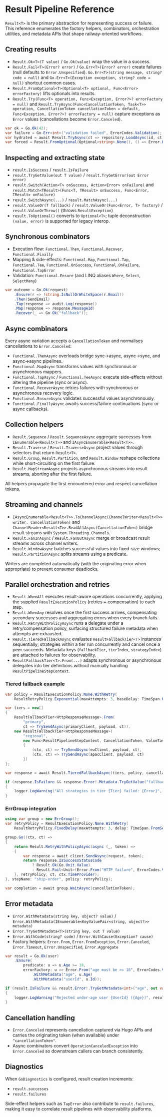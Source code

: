# Result Pipeline Reference

`Result<T>` is the primary abstraction for representing success or failure. This reference enumerates the factory helpers, combinators, orchestration utilities, and metadata APIs that shape railway-oriented workflows.

## Creating results

- `Result.Ok<T>(T value)` / `Go.Ok(value)` wrap the value in a success.
- `Result.Fail<T>(Error? error)` / `Go.Err<T>(Error? error)` create failures (null defaults to `Error.Unspecified`). `Go.Err<T>(string message, string? code = null)` and `Go.Err<T>(Exception exception, string? code = null)` shortcut common cases.
- `Result.FromOptional<T>(Optional<T> optional, Func<Error> errorFactory)` lifts optionals into results.
- `Result.Try(Func<T> operation, Func<Exception, Error?>? errorFactory = null)` and `Result.TryAsync(Func<CancellationToken, Task<T>> operation, CancellationToken cancellationToken = default, Func<Exception, Error?>? errorFactory = null)` capture exceptions as `Error` values (cancellations become `Error.Canceled`).

```csharp
var ok = Go.Ok(42);
var failure = Go.Err<int>("validation failed", ErrorCodes.Validation);
var hydrated = await Result.TryAsync(ct => repository.LoadAsync(id, ct), ct);
var forced = Result.FromOptional(Optional<string>.None(), () => Error.From("missing", ErrorCodes.Validation));
```

## Inspecting and extracting state

- `result.IsSuccess` / `result.IsFailure`
- `result.TryGetValue(out T value)` / `result.TryGetError(out Error error)`
- `result.Switch(Action<T> onSuccess, Action<Error> onFailure)` and `result.Match<TResult>(Func<T, TResult> onSuccess, Func<Error, TResult> onFailure)`
- `result.SwitchAsync(...)` / `result.MatchAsync(...)`
- `result.ValueOr(T fallback)` / `result.ValueOr(Func<Error, T> factory)` / `result.ValueOrThrow()` (throws `ResultException`)
- `result.ToOptional()` converts to `Optional<T>`; tuple deconstruction `(value, error)` is supported for legacy interop.

## Synchronous combinators

- Execution flow: `Functional.Then`, `Functional.Recover`, `Functional.Finally`
- Mapping & side-effects: `Functional.Map`, `Functional.Tap`, `Functional.Tee`, `Functional.OnSuccess`, `Functional.OnFailure`, `Functional.TapError`
- Validation: `Functional.Ensure` (and LINQ aliases `Where`, `Select`, `SelectMany`)

```csharp
var outcome = Go.Ok(request)
    .Ensure(r => !string.IsNullOrWhiteSpace(r.Email))
    .Then(SendEmail)
    .Tap(response => audit.Log(response))
    .Map(response => response.MessageId)
    .Recover(_ => Go.Ok("fallback"));
```

## Async combinators

Every async variation accepts a `CancellationToken` and normalises cancellations to `Error.Canceled`:

- `Functional.ThenAsync` overloads bridge sync→async, async→sync, and async→async pipelines.
- `Functional.MapAsync` transforms values with synchronous or asynchronous mappers.
- `Functional.TapAsync` / `Functional.TeeAsync` execute side-effects without altering the pipeline (sync or async).
- `Functional.RecoverAsync` retries failures with synchronous or asynchronous recovery logic.
- `Functional.EnsureAsync` validates successful values asynchronously.
- `Functional.FinallyAsync` awaits success/failure continuations (sync or async callbacks).

## Collection helpers

- `Result.Sequence` / `Result.SequenceAsync` aggregate successes from `IEnumerable<Result<T>>` and `IAsyncEnumerable<Result<T>>`.
- `Result.Traverse` / `Result.TraverseAsync` project values through selectors that return `Result<T>`.
- `Result.Group`, `Result.Partition`, and `Result.Window` reshape collections while short-circuiting on the first failure.
- `Result.MapStreamAsync` projects asynchronous streams into result streams, aborting after the first failure.

All helpers propagate the first encountered error and respect cancellation tokens.

## Streaming and channels

- `IAsyncEnumerable<Result<T>>.ToChannelAsync(ChannelWriter<Result<T>> writer, CancellationToken)` and `ChannelReader<Result<T>>.ReadAllAsync(CancellationToken)` bridge result streams with `System.Threading.Channels`.
- `Result.FanInAsync` / `Result.FanOutAsync` merge or broadcast result streams across channel writers.
- `Result.WindowAsync` batches successful values into fixed-size windows; `Result.PartitionAsync` splits streams using a predicate.

Writers are completed automatically (with the originating error when appropriate) to prevent consumer deadlocks.

## Parallel orchestration and retries

- `Result.WhenAll` executes result-aware operations concurrently, applying the supplied `ResultExecutionPolicy` (retries + compensation) to each step.
- `Result.WhenAny` resolves once the first success arrives, compensating secondary successes and aggregating errors when every branch fails.
- `Result.RetryWithPolicyAsync` runs a delegate under a retry/compensation policy, surfacing structured failure metadata when attempts are exhausted.
- `Result.TieredFallbackAsync` evaluates `ResultFallbackTier<T>` instances sequentially; strategies within a tier run concurrently and cancel once a peer succeeds. Metadata keys (`fallbackTier`, `tierIndex`, `strategyIndex`) are attached to failures for observability.
- `ResultFallbackTier<T>.From(...)` adapts synchronous or asynchronous delegates into tier definitions without manually handling `ResultPipelineStepContext`.

### Tiered fallback example

```csharp
var policy = ResultExecutionPolicy.None.WithRetry(
    ResultRetryPolicy.Exponential(maxAttempts: 3, baseDelay: TimeSpan.FromMilliseconds(200)));

var tiers = new[]
{
    ResultFallbackTier<HttpResponseMessage>.From(
        "primary",
        ct => TrySendAsync(primaryClient, payload, ct)),
    new ResultFallbackTier<HttpResponseMessage>(
        "regional",
        new Func<ResultPipelineStepContext, CancellationToken, ValueTask<Result<HttpResponseMessage>>>[]
        {
            (ctx, ct) => TrySendAsync(euClient, payload, ct),
            (ctx, ct) => TrySendAsync(apacClient, payload, ct)
        })
};

var response = await Result.TieredFallbackAsync(tiers, policy, cancellationToken);

if (response.IsFailure && response.Error!.Metadata.TryGetValue("fallbackTier", out var tier))
{
    logger.LogWarning("All strategies in tier {Tier} failed: {Error}", tier, response.Error);
}
```

### ErrGroup integration

```csharp
using var group = new ErrGroup();
var retryPolicy = ResultExecutionPolicy.None.WithRetry(
    ResultRetryPolicy.FixedDelay(maxAttempts: 3, delay: TimeSpan.FromSeconds(1)));

group.Go((ctx, ct) =>
{
    return Result.RetryWithPolicyAsync(async (_, token) =>
    {
        var response = await client.SendAsync(request, token);
        return response.IsSuccessStatusCode
            ? Result.Ok(Go.Unit.Value)
            : Result.Fail<Unit>(Error.From("HTTP failure", ErrorCodes.Validation));
    }, retryPolicy, ct, ctx.TimeProvider);
}, stepName: "ship-order", policy: retryPolicy);

var completion = await group.WaitAsync(cancellationToken);
```

## Error metadata

- `Error.WithMetadata(string key, object? value)` / `Error.WithMetadata(IEnumerable<KeyValuePair<string, object?>> metadata)`
- `Error.TryGetMetadata<T>(string key, out T value)`
- `Error.WithCode(string? code)` / `Error.WithCause(Exception? cause)`
- Factory helpers: `Error.From`, `Error.FromException`, `Error.Canceled`, `Error.Timeout`, `Error.Unspecified`, `Error.Aggregate`

```csharp
var result = Go.Ok(user)
    .Ensure(
        predicate: u => u.Age >= 18,
        errorFactory: u => Error.From("age must be >= 18", ErrorCodes.Validation)
            .WithMetadata("age", u.Age)
            .WithMetadata("userId", u.Id));

if (result.IsFailure && result.Error!.TryGetMetadata<int>("age", out var age))
{
    logger.LogWarning("Rejected under-age user {UserId} ({Age})", result.Error.Metadata["userId"], age);
}
```

## Cancellation handling

- `Error.Canceled` represents cancellation captured via Hugo APIs and carries the originating token (when available) under `"cancellationToken"`.
- Async combinators convert `OperationCanceledException` into `Error.Canceled` so downstream callers can branch consistently.

## Diagnostics

When `GoDiagnostics` is configured, result creation increments:

- `result.successes`
- `result.failures`

Side-effect helpers such as `TapError` also contribute to `result.failures`, making it easy to correlate result pipelines with observability platforms.
